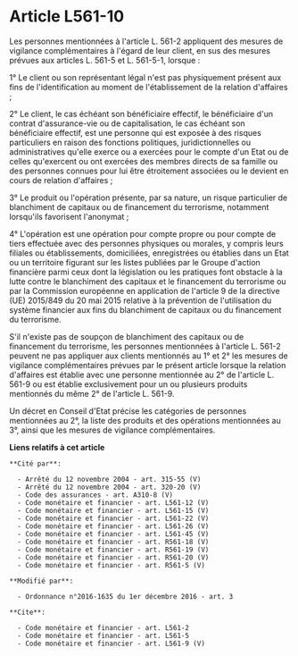 # Article L561-10

Les personnes mentionnées à l'article L. 561-2 appliquent des mesures de vigilance complémentaires à l'égard de leur client,
en sus des mesures prévues aux articles L. 561-5 et L. 561-5-1, lorsque : 

1° Le client ou son représentant légal n'est pas physiquement présent aux fins de l'identification au moment de
l'établissement de la relation d'affaires ; 

2° Le client, le cas échéant son bénéficiaire effectif, le bénéficiaire d'un contrat d'assurance-vie ou de capitalisation, le
cas échéant son bénéficiaire effectif, est une personne qui est exposée à des risques particuliers en raison des fonctions
politiques, juridictionnelles ou administratives qu'elle exerce ou a exercées pour le compte d'un Etat ou de celles
qu'exercent ou ont exercées des membres directs de sa famille ou des personnes connues pour lui être étroitement associées ou
le devient en cours de relation d'affaires ; 

3° Le produit ou l'opération présente, par sa nature, un risque particulier de blanchiment de capitaux ou de financement du
terrorisme, notamment lorsqu'ils favorisent l'anonymat ; 

4° L'opération est une opération pour compte propre ou pour compte de tiers effectuée avec des personnes physiques ou
morales, y compris leurs filiales ou établissements, domiciliées, enregistrées ou établies dans un Etat ou un territoire
figurant sur les listes publiées par le Groupe d'action financière parmi ceux dont la législation ou les pratiques font
obstacle à la lutte contre le blanchiment des capitaux et le financement du terrorisme ou par la Commission européenne en
application de l'article 9 de la directive (UE) 2015/849 du 20 mai 2015 relative à la prévention de l'utilisation du système
financier aux fins du blanchiment de capitaux ou du financement du terrorisme. 

S'il n'existe pas de soupçon de blanchiment des capitaux ou de financement du terrorisme, les personnes mentionnées à
l'article L. 561-2 peuvent ne pas appliquer aux clients mentionnés au 1° et 2° les mesures de vigilance complémentaires
prévues par le présent article lorsque la relation d'affaires est établie avec une personne mentionnée au 2° de l'article L.
561-9 ou est établie exclusivement pour un ou plusieurs produits mentionnés du même 2° de l'article L. 561-9. 

Un décret en Conseil d'Etat précise les catégories de personnes mentionnées au 2°, la liste des produits et des opérations
mentionnées au 3°, ainsi que les mesures de vigilance complémentaires.

**Liens relatifs à cet article**

	**Cité par**:

	  - Arrêté du 12 novembre 2004 - art. 315-55 (V)
	  - Arrêté du 12 novembre 2004 - art. 320-20 (V)
	  - Code des assurances - art. A310-8 (V)
	  - Code monétaire et financier - art. L561-12 (V)
	  - Code monétaire et financier - art. L561-15 (V)
	  - Code monétaire et financier - art. L561-22 (V)
	  - Code monétaire et financier - art. L561-26 (V)
	  - Code monétaire et financier - art. L561-45 (V)
	  - Code monétaire et financier - art. R561-18 (V)
	  - Code monétaire et financier - art. R561-19 (V)
	  - Code monétaire et financier - art. R561-20 (V)
	  - Code monétaire et financier - art. R561-5 (V)

	**Modifié par**:

	  - Ordonnance n°2016-1635 du 1er décembre 2016 - art. 3

	**Cite**:

	  - Code monétaire et financier - art. L561-2
	  - Code monétaire et financier - art. L561-5
	  - Code monétaire et financier - art. L561-9 (V)
